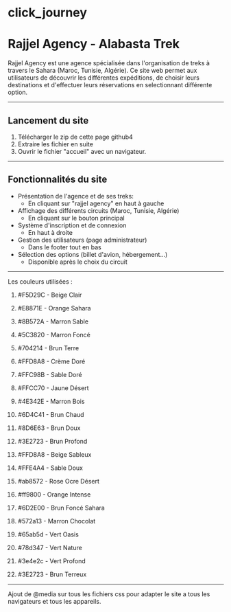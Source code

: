 # click_journey
#  Rajjel Agency - Alabasta Trek

Rajjel Agency est une agence spécialisée dans l'organisation de treks à travers le Sahara (Maroc, Tunisie, Algérie). Ce site web permet aux utilisateurs de découvrir les différentes expéditions, de choisir leurs destinations et d'effectuer leurs réservations en selectionnant différente option.

---

## Lancement du site
1. Télécharger le zip de cette page github4
2. Extraire les fichier en suite
3. Ouvrir le fichier "accueil" avec un navigateur.
---

##  Fonctionnalités du site

*  Présentation de l'agence et de ses treks:
    * En cliquant sur "rajjel agency" en haut à gauche  
* Affichage des différents circuits (Maroc, Tunisie, Algérie)
   * En cliquant sur le bouton principal  
* Système d'inscription et de connexion
    * En haut à droite 
* Gestion des utilisateurs (page administrateur)
   * Dans le footer tout en bas  
* Sélection des options (billet d'avion, hébergement...)
  * Disponible après le choix du circuit   

---
Les couleurs utilisées : 

1. #F5D29C - Beige Clair 

2. #E8871E - Orange Sahara 

3. #8B572A - Marron Sable 

4. #5C3820 - Marron Foncé 

5. #704214 - Brun Terre 

6. #FFD8A8 - Crème Doré 

7. #FFC98B - Sable Doré 

8. #FFCC70 - Jaune Désert 

9. #4E342E - Marron Bois 

10. #6D4C41 - Brun Chaud 

11. #8D6E63 - Brun Doux 

12. #3E2723 - Brun Profond 

13. #FFD8A8 - Beige Sableux 

14. #FFE4A4 - Sable Doux 

15. #ab8572 - Rose Ocre Désert 

16. #ff9800 - Orange Intense 

17. #6D2E00 - Brun Foncé Sahara 

18. #572a13 - Marron Chocolat 

19. #65ab5d - Vert Oasis 

20. #78d347 - Vert Nature 

21. #3e4e2c - Vert Profond 

22. #3E2723 - Brun Terreux

---
Ajout de @media sur tous les fichiers css pour adapter le site a tous les navigateurs et tous les appareils.

